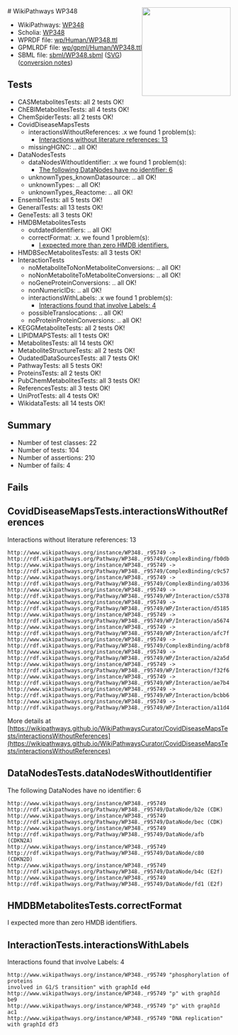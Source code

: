 <img style="float: right; width: 200px" src="../logo.png" />
# WikiPathways WP348

* WikiPathways: [WP348](https://identifiers.org/wikipathways:WP348)
* Scholia: [WP348](https://scholia.toolforge.org/wikipathways/WP348)
* WPRDF file: [wp/Human/WP348.ttl](../wp/Human/WP348.ttl)
* GPMLRDF file: [wp/gpml/Human/WP348.ttl](../wp/gpml/Human/WP348.ttl)
* SBML file: [sbml/WP348.sbml](../sbml/WP348.sbml) ([SVG](../sbml/WP348.svg)) ([conversion notes](../sbml/WP348.txt))

## Tests
* CASMetabolitesTests: all 2 tests OK!
* ChEBIMetabolitesTests: all 4 tests OK!
* ChemSpiderTests: all 2 tests OK!
* CovidDiseaseMapsTests
    * interactionsWithoutReferences: .x we found 1 problem(s):
        * [Interactions without literature references: 13](#9701cce4)
    * missingHGNC: .. all OK!
* DataNodesTests
    * dataNodesWithoutIdentifier: .x we found 1 problem(s):
        * [The following DataNodes have no identifier: 6](#d2d32fa5)
    * unknownTypes_knownDatasource: .. all OK!
    * unknownTypes: .. all OK!
    * unknownTypes_Reactome: .. all OK!
* EnsemblTests: all 5 tests OK!
* GeneralTests: all 13 tests OK!
* GeneTests: all 3 tests OK!
* HMDBMetabolitesTests
    * outdatedIdentifiers: .. all OK!
    * correctFormat: .x. we found 1 problem(s):
        * [I expected more than zero HMDB identifiers.](#ad154c1e)
* HMDBSecMetabolitesTests: all 3 tests OK!
* InteractionTests
    * noMetaboliteToNonMetaboliteConversions: .. all OK!
    * noNonMetaboliteToMetaboliteConversions: .. all OK!
    * noGeneProteinConversions: .. all OK!
    * nonNumericIDs: .. all OK!
    * interactionsWithLabels: .x we found 1 problem(s):
        * [Interactions found that involve Labels: 4](#630d267b)
    * possibleTranslocations: .. all OK!
    * noProteinProteinConversions: .. all OK!
* KEGGMetaboliteTests: all 2 tests OK!
* LIPIDMAPSTests: all 1 tests OK!
* MetabolitesTests: all 14 tests OK!
* MetaboliteStructureTests: all 2 tests OK!
* OudatedDataSourcesTests: all 7 tests OK!
* PathwayTests: all 5 tests OK!
* ProteinsTests: all 2 tests OK!
* PubChemMetabolitesTests: all 3 tests OK!
* ReferencesTests: all 3 tests OK!
* UniProtTests: all 4 tests OK!
* WikidataTests: all 14 tests OK!


## Summary

* Number of test classes: 22
* Number of tests: 104
* Number of assertions: 210
* Number of fails: 4

## Fails

<a name="9701cce4" />

## CovidDiseaseMapsTests.interactionsWithoutReferences

Interactions without literature references: 13
```
http://www.wikipathways.org/instance/WP348._r95749 -> http://rdf.wikipathways.org/Pathway/WP348._r95749/ComplexBinding/fb0db
http://www.wikipathways.org/instance/WP348._r95749 -> http://rdf.wikipathways.org/Pathway/WP348._r95749/ComplexBinding/c9c57
http://www.wikipathways.org/instance/WP348._r95749 -> http://rdf.wikipathways.org/Pathway/WP348._r95749/ComplexBinding/a0336
http://www.wikipathways.org/instance/WP348._r95749 -> http://rdf.wikipathways.org/Pathway/WP348._r95749/WP/Interaction/c5378
http://www.wikipathways.org/instance/WP348._r95749 -> http://rdf.wikipathways.org/Pathway/WP348._r95749/WP/Interaction/d5185
http://www.wikipathways.org/instance/WP348._r95749 -> http://rdf.wikipathways.org/Pathway/WP348._r95749/WP/Interaction/a5674
http://www.wikipathways.org/instance/WP348._r95749 -> http://rdf.wikipathways.org/Pathway/WP348._r95749/WP/Interaction/afc7f
http://www.wikipathways.org/instance/WP348._r95749 -> http://rdf.wikipathways.org/Pathway/WP348._r95749/ComplexBinding/acbf8
http://www.wikipathways.org/instance/WP348._r95749 -> http://rdf.wikipathways.org/Pathway/WP348._r95749/WP/Interaction/a2a5d
http://www.wikipathways.org/instance/WP348._r95749 -> http://rdf.wikipathways.org/Pathway/WP348._r95749/WP/Interaction/f32f6
http://www.wikipathways.org/instance/WP348._r95749 -> http://rdf.wikipathways.org/Pathway/WP348._r95749/WP/Interaction/ae7b4
http://www.wikipathways.org/instance/WP348._r95749 -> http://rdf.wikipathways.org/Pathway/WP348._r95749/WP/Interaction/bcbb6
http://www.wikipathways.org/instance/WP348._r95749 -> http://rdf.wikipathways.org/Pathway/WP348._r95749/WP/Interaction/a11d4
```

More details at [https://wikipathways.github.io/WikiPathwaysCurator/CovidDiseaseMapsTests/interactionsWithoutReferences](https://wikipathways.github.io/WikiPathwaysCurator/CovidDiseaseMapsTests/interactionsWithoutReferences)

<a name="d2d32fa5" />

## DataNodesTests.dataNodesWithoutIdentifier

The following DataNodes have no identifier: 6
```
http://www.wikipathways.org/instance/WP348._r95749 http://rdf.wikipathways.org/Pathway/WP348._r95749/DataNode/b2e (CDK)
http://www.wikipathways.org/instance/WP348._r95749 http://rdf.wikipathways.org/Pathway/WP348._r95749/DataNode/bec (CDK)
http://www.wikipathways.org/instance/WP348._r95749 http://rdf.wikipathways.org/Pathway/WP348._r95749/DataNode/afb (CDKN2A)
http://www.wikipathways.org/instance/WP348._r95749 http://rdf.wikipathways.org/Pathway/WP348._r95749/DataNode/c80 (CDKN2D)
http://www.wikipathways.org/instance/WP348._r95749 http://rdf.wikipathways.org/Pathway/WP348._r95749/DataNode/b4c (E2f)
http://www.wikipathways.org/instance/WP348._r95749 http://rdf.wikipathways.org/Pathway/WP348._r95749/DataNode/fd1 (E2f)
```

<a name="ad154c1e" />

## HMDBMetabolitesTests.correctFormat

I expected more than zero HMDB identifiers.
<a name="630d267b" />

## InteractionTests.interactionsWithLabels

Interactions found that involve Labels: 4
```
http://www.wikipathways.org/instance/WP348._r95749 "phosphorylation of proteins
involved in G1/S transition" with graphId e4d
http://www.wikipathways.org/instance/WP348._r95749 "p" with graphId be9
http://www.wikipathways.org/instance/WP348._r95749 "p" with graphId ac1
http://www.wikipathways.org/instance/WP348._r95749 "DNA replication" with graphId df3
```

